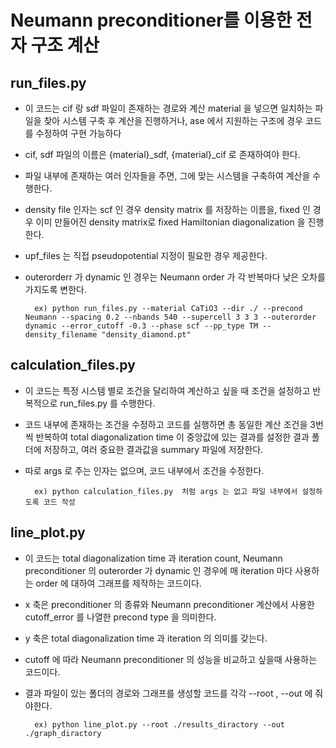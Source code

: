 # Neumann preconditioner를 이용한 전자 구조 계산 

## run_files.py


- 이 코드는 cif 랑 sdf 파일이 존재하는 경로와 계산 material 을 넣으면 일치하는 파일을 찾아 시스템 구축 후 계산을 진행하거나, ase 에서 지원하는 구조에 경우 코드를 수정하여 구현 가능하다
  
- cif, sdf 파일의 이름은 {material}_sdf, {material}_cif 로 존재하여야 한다.
  
- 파일 내부에 존재하는 여러 인자들을 주면, 그에 맞는 시스템을 구축하여 계산을 수행한다.
  
- density file 인자는  scf 인 경우 density matrix 를 저장하는 이름을, fixed 인 경우 이미 만들어진 density matrix로  fixed Hamiltonian diagonalization 을 진행한다.
  
- upf_files 는 직접 pseudopotential 지정이 필요한 경우 제공한다.
  
- outerorderr 가 dynamic 인 경우는 Neumann order 가 각 반복마다 낮은 오차를 가지도록 변한다.
  
  		ex) python run_files.py --material CaTiO3 --dir ./ --precond Neumann --spacing 0.2 --nbands 540 --supercell 3 3 3 --outerorder dynamic --error_cutoff -0.3 --phase scf --pp_type TM --density_filename "density_diamond.pt"
        


## calculation_files.py
- 이 코드는 특정 시스템 별로 조건을 달리하여 계산하고 싶을 때 조건을 설정하고 반복적으로 run_files.py 를 수행한다.
  
- 코드 내부에 존재하는 조건을 수정하고 코드를 실행하면 총 동일한 계산 조건을 3번씩 반복하여 total diagonalization time 이 중앙값에 있는 결과를 설정한 결과 폴더에 저장하고, 여러 중요한 결과값을 summary 파일에 저장한다.
  
- 따로 args 로 주는 인자는 없으며, 코드 내부에서 조건을 수정한다.


	    ex) python calculation_files.py  처럼 args 는 없고 파일 내부에서 설정하도록 코드 작성


## line_plot.py
- 이 코드는 total diagonalization time 과 iteration count, Neumann preconditioner 의 outerorder 가 dynamic 인 경우에 매 iteration 마다 사용하는 order 에 대하여 그래프를 제작하는 코드이다.
  
- x 축은 preconditioner 의 종류와 Neumann preconditioner 계산에서 사용한 cutoff_error 를 나열한 precond type 을 의미한다.

- y 축은 total diagonalization time 과 iteration 의 의미를 갖는다.

- cutoff 에 따라 Neumann preconditioner 의 성능을 비교하고 싶을때 사용하는 코드이다.

- 결과 파일이 있는 폴더의 경로와 그래프를 생성할 코드를 각각 --root , --out 에 줘야한다.

  		ex) python line_plot.py --root ./results_diractory --out ./graph_diractory
